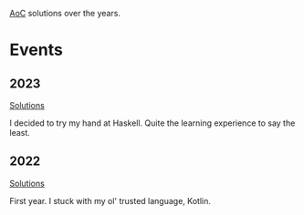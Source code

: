 [AoC](https://adventofcode.com/2023/about) solutions over the years.

# Events
## 2023
[Solutions](./AoC-2023)

I decided to try my hand at Haskell. Quite the learning experience to say the least.

## 2022

[Solutions](./AoC-2022)

First year. I stuck with my ol' trusted language, Kotlin.